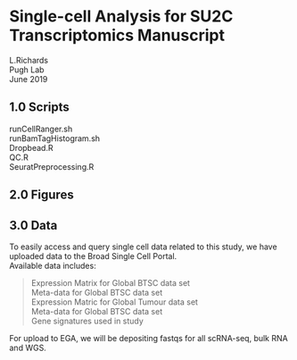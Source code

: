 # Single-cell Analysis for SU2C Transcriptomics Manuscript
L.Richards  
Pugh Lab  
June 2019  

##  1.0 Scripts

runCellRanger.sh  
runBamTagHistogram.sh  
Dropbead.R  
QC.R  
SeuratPreprocessing.R  

##  2.0 Figures

##  3.0 Data

To easily access and query single cell data related to this study, we have uploaded data to the Broad Single Cell Portal.   
Available data includes:
> Expression Matrix for Global BTSC data set  
> Meta-data for Global BTSC data set  
> Expression Matric for Global Tumour data set  
> Meta-data for Global BTSC data set  
> Gene signatures used in study  


For upload to EGA, we will be depositing fastqs for all scRNA-seq, bulk RNA and WGS.


